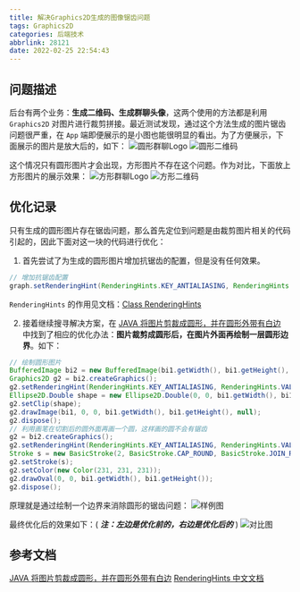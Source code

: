 ```yaml
---
title: 解决Graphics2D生成的图像锯齿问题
tags: Graphics2D
categories: 后端技术
abbrlink: 28121
date: 2022-02-25 22:54:43
---
```

## 问题描述

后台有两个业务：**生成二维码、生成群聊头像**，这两个使用的方法都是利用 `Graphics2D` 对图片进行裁剪拼接。最近测试发现，通过这个方法生成的图片锯齿问题很严重，在 `App` 端即便展示的是小图也能很明显的看出。<!--more-->为了方便展示，下面展示的图片是放大后的，如下：
![圆形群聊Logo](https://cdn.jsdelivr.net/gh/JokerByrant/Images@main/blog/16458009966871edaae88571a1caa7d21596d57da4147.png)
![圆形二维码](https://cdn.jsdelivr.net/gh/JokerByrant/Images@main/blog/16458010496875192b72c4d943ae886a858b4447d1026.png)

这个情况只有圆形图片才会出现，方形图片不存在这个问题。作为对比，下面放上方形图片的展示效果：
![方形群聊Logo](https://cdn.jsdelivr.net/gh/JokerByrant/Images@main/blog/16458010696880e591fc2371073d57c5d9fb4470fd30d.png)
![方形二维码](https://cdn.jsdelivr.net/gh/JokerByrant/Images@main/blog/164580108669021a9c064e72ac8b37a4c2be3b59983b9.png)

## 优化记录

只有生成的圆形图片存在锯齿问题，那么首先定位到问题是由裁剪图片相关的代码引起的，因此下面对这一块的代码进行优化：
1. 首先尝试了为生成的圆形图片增加抗锯齿的配置，但是没有任何效果。
```java
// 增加抗锯齿配置
graph.setRenderingHint(RenderingHints.KEY_ANTIALIASING, RenderingHints.VALUE_ANTIALIAS_ON);
```
`RenderingHints` 的作用见文档：[Class RenderingHints](https://www.apiref.com/java11-zh/java.desktop/java/awt/RenderingHints.html)

2. 接着继续搜寻解决方案，在 [JAVA 将图片剪裁成圆形，并在圆形外带有白边](https://cloud.tencent.com/developer/article/1622630) 中找到了相应的优化办法：**图片裁剪成圆形后，在图片外面再绘制一层圆形边界**。如下：
```java
// 绘制圆形图片
BufferedImage bi2 = new BufferedImage(bi1.getWidth(), bi1.getHeight(), BufferedImage.TYPE_4BYTE_ABGR);
Graphics2D g2 = bi2.createGraphics();
g2.setRenderingHint(RenderingHints.KEY_ANTIALIASING, RenderingHints.VALUE_ANTIALIAS_ON);
Ellipse2D.Double shape = new Ellipse2D.Double(0, 0, bi1.getWidth(), bi1.getHeight());
g2.setClip(shape);
g2.drawImage(bi1, 0, 0, bi1.getWidth(), bi1.getHeight(), null);
g2.dispose();
// 利用画笔在切割后的圆外面再画一个圆，这样画的圆不会有锯齿
g2 = bi2.createGraphics();
g2.setRenderingHint(RenderingHints.KEY_ANTIALIASING, RenderingHints.VALUE_ANTIALIAS_ON);
Stroke s = new BasicStroke(2, BasicStroke.CAP_ROUND, BasicStroke.JOIN_ROUND);
g2.setStroke(s);
g2.setColor(new Color(231, 231, 231));
g2.drawOval(0, 0, bi1.getWidth(), bi1.getHeight());
g2.dispose();
```
   
原理就是通过绘制一个边界来消除圆形的锯齿问题：
![样例图](https://cdn.jsdelivr.net/gh/JokerByrant/Images@main/blog/16458011646878b2d5ad024a5861a79edab7708f4d3f7.png)

最终优化后的效果如下：( _**注：左边是优化前的，右边是优化后的**_ )
![对比图](https://cdn.jsdelivr.net/gh/JokerByrant/Images@main/blog/1645801770093215fd863318906860c72ef7f035bbf3a.png)

## 参考文档
[JAVA 将图片剪裁成圆形，并在圆形外带有白边](https://cloud.tencent.com/developer/article/1622630)
[RenderingHints 中文文档](https://www.apiref.com/java11-zh/java.desktop/java/awt/RenderingHints.html)
